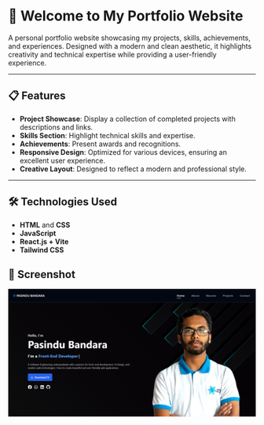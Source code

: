 # 🌟 Welcome to My Portfolio Website

A personal portfolio website showcasing my projects, skills, achievements, and experiences. Designed with a modern and clean aesthetic, it highlights creativity and technical expertise while providing a user-friendly experience.

---

## 📋 Features

- **Project Showcase**: Display a collection of completed projects with descriptions and links.
- **Skills Section**: Highlight technical skills and expertise.
- **Achievements**: Present awards and recognitions.
- **Responsive Design**: Optimized for various devices, ensuring an excellent user experience.
- **Creative Layout**: Designed to reflect a modern and professional style.

---

## 🛠️ Technologies Used

- **HTML** and **CSS**
- **JavaScript**
- **React.js + Vite**
- **Tailwind CSS**

## 📸 Screenshot

![alt text](image.png)
